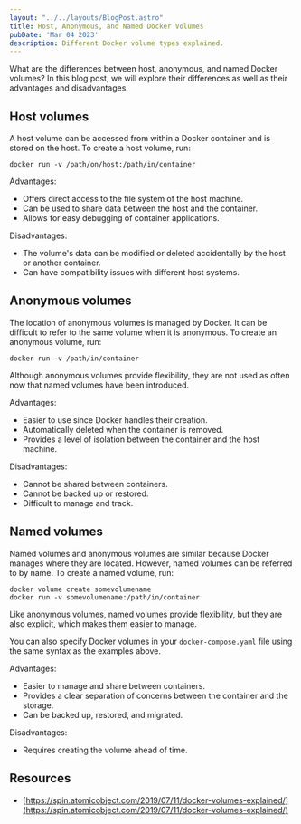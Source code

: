 ```yaml
---
layout: "../../layouts/BlogPost.astro"
title: Host, Anonymous, and Named Docker Volumes
pubDate: 'Mar 04 2023'
description: Different Docker volume types explained.
---
```


What are the differences between host, anonymous, and named Docker volumes? In this blog post, we will explore their differences as well as their advantages and disadvantages.

## Host volumes

A host volume can be accessed from within a Docker container and is stored on the host. To create a host volume, run:

```
docker run -v /path/on/host:/path/in/container
```

Advantages:
- Offers direct access to the file system of the host machine.
- Can be used to share data between the host and the container.
- Allows for easy debugging of container applications.

Disadvantages:
- The volume's data can be modified or deleted accidentally by the host or another container.
- Can have compatibility issues with different host systems.

## Anonymous volumes

The location of anonymous volumes is managed by Docker. It can be difficult to refer to the same volume when it is anonymous. To create an anonymous volume, run:

```
docker run -v /path/in/container
```

Although anonymous volumes provide flexibility, they are not used as often now that named volumes have been introduced.

Advantages:
- Easier to use since Docker handles their creation.
- Automatically deleted when the container is removed.
- Provides a level of isolation between the container and the host machine.

Disadvantages:
- Cannot be shared between containers.
- Cannot be backed up or restored.
- Difficult to manage and track.

## Named volumes

Named volumes and anonymous volumes are similar because Docker manages where they are located. However, named volumes can be referred to by name. To create a named volume, run:

```
docker volume create somevolumename
docker run -v somevolumename:/path/in/container
```

Like anonymous volumes, named volumes provide flexibility, but they are also explicit, which makes them easier to manage.

You can also specify Docker volumes in your `docker-compose.yaml` file using the same syntax as the examples above.

Advantages:
- Easier to manage and share between containers.
- Provides a clear separation of concerns between the container and the storage.
- Can be backed up, restored, and migrated.

Disadvantages:
- Requires creating the volume ahead of time.

## Resources

- [https://spin.atomicobject.com/2019/07/11/docker-volumes-explained/](https://spin.atomicobject.com/2019/07/11/docker-volumes-explained/)